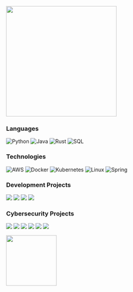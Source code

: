 <img height="300px" src="https://github.com/user-attachments/assets/cd6dc5f8-d44e-4142-8b25-9053f5c04243"/>

### Languages

![Python](https://img.shields.io/badge/-Python-000?&logo=Python)
![Java](https://img.shields.io/badge/-Java-000?&logo=Java&logoColor=007396)
![Rust](https://img.shields.io/badge/-Rust-00?&logo=Rust&logoColor=FF4500)
![SQL](https://img.shields.io/badge/-SQL-000?&logo=MySQL)

### Technologies

![AWS](https://img.shields.io/badge/-AWS-000?&logo=Amazon-AWS&logoColor=F90)
![Docker](https://img.shields.io/badge/-Docker-000?&logo=Docker)
![Kubernetes](https://img.shields.io/badge/-Kubernetes-000?&logo=Kubernetes)
![Linux](https://img.shields.io/badge/-Linux-000?&logo=Linux)
![Spring](https://img.shields.io/badge/-Spring-000?&logo=Spring)

### Development Projects

[![](https://img.shields.io/badge/-👨‍🏫%20Log%20Demo-000)](https://github.com/elkoyote07/demo-log)
[![](https://img.shields.io/badge/-🤺%20Architecture%20Kata-000)](https://github.com/elkoyote07/kata-arch)
[![](https://img.shields.io/badge/-✉%20Kafka%20&%20Flink%20Setup-000)](https://github.com/elkoyote07/KafkaFlinkPlayground)
[![](https://img.shields.io/badge/-🦀%20Guessing%20Game-000)](https://github.com/elkoyote07/guessing-game)

### Cybersecurity Projects

[![](https://img.shields.io/badge/-🪓%20Zip%20Cracker-000)](https://github.com/elkoyote07/ZipCracker)
[![](https://img.shields.io/badge/-🐟%20Phish%20Eye%20Domain%20Tracker-000)](https://github.com/elkoyote07/phish-eye)
[![](https://img.shields.io/badge/-🎭%20Insecure%20Hell%20API-000)](https://github.com/elkoyote07/insecure-hell-api)
[![](https://img.shields.io/badge/-🐳%20Dockerseck-000)](https://github.com/elkoyote07/dockerseck)
[![](https://img.shields.io/badge/-🎃%20Input%20Mapper%20DoS-000)](https://github.com/elkoyote07/InputMapperDoS)
[![](https://img.shields.io/badge/-🔐%20PyCrypt-000)](https://github.com/elkoyote07/PyCrypt)

<img height="137px" src="https://github-readme-stats.vercel.app/api/top-langs/?username=elkoyote07&hide=html&hide_title=true&hide_border=true&layout=compact&langs_count=6&exclude_repo=comp426,Redventures-Movie-Quotes&text_color=fff&icon_color=ff0000&bg_color=0,4a0000,8b0000,ff0000,8b0000&theme=dark" />
